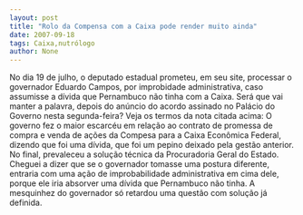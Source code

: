 ```yaml
---
layout: post
title: "Rolo da Compensa com a Caixa pode render muito ainda"
date: 2007-09-18
tags: Caixa,nutrólogo
author: None
---
```

No dia 19 de julho, o deputado estadual prometeu, em seu site, processar o governador Eduardo Campos, por improbidade administrativa, caso assumisse a d&iacute;vida que Pernambuco n&atilde;o tinha com a Caixa.
Ser&aacute; que vai manter a palavra, depois do an&uacute;ncio do acordo assinado no Pal&aacute;cio do Governo nesta segunda-feira?
Veja os termos da nota citada acima: O governo fez o maior escarc&eacute;u em rela&ccedil;&atilde;o ao contrato de promessa de compra e venda de a&ccedil;&otilde;es da Compesa para a Caixa Econ&ocirc;mica Federal, dizendo que foi uma d&iacute;vida, que foi um pepino deixado pela gest&atilde;o anterior. No final, prevaleceu a solu&ccedil;&atilde;o t&eacute;cnica da Procuradoria Geral do Estado. Cheguei a dizer que se o governador tomasse uma postura diferente, entraria com uma a&ccedil;&atilde;o de improbabilidade administrativa em cima dele, porque ele iria absorver uma d&iacute;vida que Pernambuco n&atilde;o tinha. A mesquinhez do governador s&oacute; retardou uma quest&atilde;o com solu&ccedil;&atilde;o j&aacute; definida.
&nbsp; 